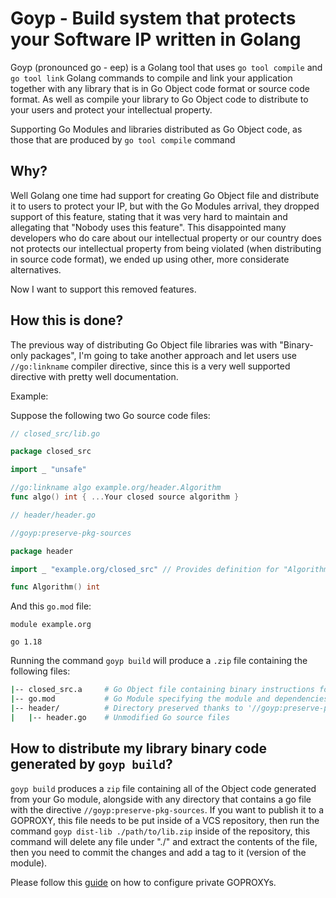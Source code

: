 # Goyp - Build system that protects your Software IP written in Golang

Goyp (pronounced go - eep) is a Golang tool that uses `go tool compile` and `go tool link` Golang commands to compile and link your application together with any library that is in Go Object code format or source code format. As well as compile your library to Go Object code to distribute to your users and protect your intellectual property.

Supporting Go Modules and libraries distributed as Go Object code, as those that are produced by `go tool compile` command

## Why?

Well Golang one time had support for creating Go Object file and distribute it to users to protect your IP, but with the Go Modules arrival, they dropped support of this feature, stating that it was very hard to maintain and allegating that "Nobody uses this feature". This disappointed many developers who do care about our intellectual property or our country does not protects our intellectual property from being violated (when distributing in source code format), we ended up using other, more considerate alternatives.

Now I want to support this removed features.

## How this is done?

The previous way of distributing Go Object file libraries was with "Binary-only packages", I'm going to take another approach and let users use `//go:linkname` compiler directive, since this is a very well supported directive with pretty well documentation.

Example:

Suppose the following two Go source code files:

```go
// closed_src/lib.go

package closed_src

import _ "unsafe"

//go:linkname algo example.org/header.Algorithm
func algo() int { ...Your closed source algorithm }
```

```go
// header/header.go

//goyp:preserve-pkg-sources

package header

import _ "example.org/closed_src" // Provides definition for "Algorithm" function

func Algorithm() int
```

And this `go.mod` file:

```
module example.org

go 1.18
```

Running the command `goyp build` will produce a `.zip` file containing the following files:

```bash
|-- closed_src.a     # Go Object file containing binary instructions for package 'closed_src'
|-- go.mod           # Go Module specifying the module and dependencies
|-- header/          # Directory preserved thanks to '//goyp:preserve-pkg-sources' directive
|   |-- header.go    # Unmodified Go source files
```

## How to distribute my library binary code generated by `goyp build`?
`goyp build` produces a `zip` file containing all of the Object code generated from your Go module, alongside with any directory that contains a go file with the directive `//goyp:preserve-pkg-sources`. If you want to publish it to a GOPROXY, this file needs to be put inside of a VCS repository, then run the command `goyp dist-lib ./path/to/lib.zip` inside of the repository, this command will delete any file under "./" and extract the contents of the file, then you need to commit the changes and add a tag to it (version of the module).

Please follow this [guide](https://go.dev/ref/mod) on how to configure private GOPROXYs.
